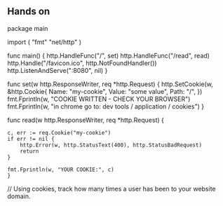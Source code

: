 ## Hands on

package main

import ( "fmt" "net/http" )

func main() { http.HandleFunc("/", set) http.HandleFunc("/read", read) http.Handle("/favicon.ico", http.NotFoundHandler()) http.ListenAndServe(":8080", nil) }

func set(w http.ResponseWriter, req *http.Request) { http.SetCookie(w, &http.Cookie{ Name: "my-cookie", Value: "some value", Path: "/", }) fmt.Fprintln(w, "COOKIE WRITTEN - CHECK YOUR BROWSER") fmt.Fprintln(w, "in chrome go to: dev tools / application / cookies") }

func read(w http.ResponseWriter, req *http.Request) {

```
c, err := req.Cookie("my-cookie")
if err != nil {
	http.Error(w, http.StatusText(400), http.StatusBadRequest)
	return
}

fmt.Fprintln(w, "YOUR COOKIE:", c)
}
```

// Using cookies, track how many times a user has been to your website domain.